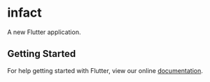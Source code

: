 # infact

A new Flutter application.

## Getting Started

For help getting started with Flutter, view our online
[documentation](https://flutter.io/).
